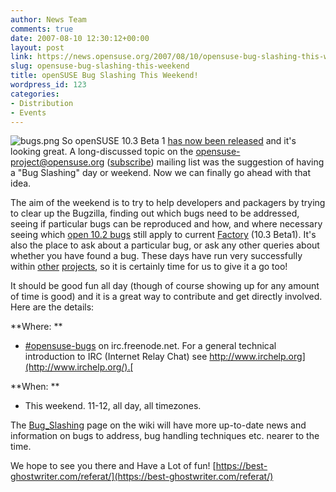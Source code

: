 ```yaml
---
author: News Team
comments: true
date: 2007-08-10 12:30:12+00:00
layout: post
link: https://news.opensuse.org/2007/08/10/opensuse-bug-slashing-this-weekend/
slug: opensuse-bug-slashing-this-weekend
title: openSUSE Bug Slashing This Weekend!
wordpress_id: 123
categories:
- Distribution
- Events
---
```


![bugs.png](//news.opensuse.org/wp-content/uploads/2007/08/bugs.png) So openSUSE 10.3 Beta 1 [has now been released](//news.opensuse.org/?p=106) and it's looking great. A long-discussed topic on the [opensuse-project@opensuse.org](mailto:opensuse-project@opensuse.org) ([subscribe](mailto:opensuse-project+subscribe@opensuse.org)) mailing list was the suggestion of having a "Bug Slashing" day or weekend. Now we can finally go ahead with that idea.

The aim of the weekend is to try to help developers and packagers by trying to clear up the Bugzilla, finding out which bugs need to be addressed, seeing if particular bugs can be reproduced and how, and where necessary seeing which [open 10.2 bugs](https://bugzilla.novell.com/report.cgi?x_axis_field=bug_status&y_axis_field=product&z_axis_field=&query_format=report-table&short_desc_type=allwordssubstr&short_desc=&long_desc_type=fulltext&long_desc=&classification=openSUSE&product=openSUSE+10.2&product=openSUSE+10.3&bug_file_loc_type=allwordssubstr&bug_file_loc=&status_whiteboard_type=allwordssubstr&status_whiteboard=&keywords_type=anywords&keywords=&bug_status=UNCONFIRMED&bug_status=NEW&bug_status=ASSIGNED&bug_status=NEEDINFO&bug_status=REOPENED&emailassigned_to1=1&emailtype1=substring&email1=&emailassigned_to2=1&emailreporter2=1&emailqa_contact2=1&emailcc2=1&emailtype2=substring&email2=&bugidtype=include&bug_id=&votes=&chfieldfrom=&chfieldto=Now&chfieldvalue=&format=table&action=wrap&field0-0-0=noop&type0-0-0=noop&value0-0-0=) still apply to current [Factory](http://en.opensuse.org/Factory) (10.3 Beta1). It's also the place to ask about a particular bug, or ask any other queries about whether you have found a bug. These days have run very successfully within [other](http://dot.kde.org/1161718356/) [projects](http://bugday.gentoo.org/), so it is certainly time for us to give it a go too!

<!-- more -->
It should be good fun all day (though of course showing up for any amount of time is good) and it is a great way to contribute and get directly involved. Here are the details:

**Where: **



	
  * [#opensuse-bugs](irc://irc.freenode.net/opensuse-bugs) on irc.freenode.net. For a general technical introduction to IRC (Internet Relay Chat) see [http://www.irchelp.org](http://www.irchelp.org/).[ ](http://www.irchelp.org/)


**When: **



	
  * This weekend. 11-12, all day, all timezones.


The [Bug_Slashing](http://opensuse.org/Bug_Slashing) page on the wiki will have more up-to-date news and information on bugs to address, bug handling techniques etc. nearer to the time.

We hope to see you there and Have a Lot of fun! [https://best-ghostwriter.com/referat/](https://best-ghostwriter.com/referat/)
